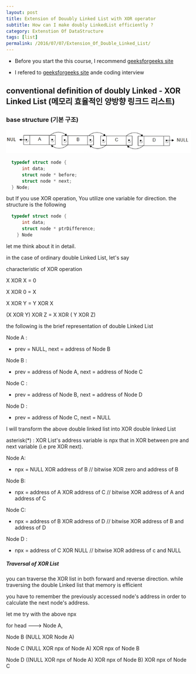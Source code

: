 ```yaml
---
layout: post
title: Extension of Douubly Linked List with XOR operator
subtitle: How can I make doubly LinkedList efficiently ?
category: Extenstion Of DataStructure
tags: [list]
permalink: /2016/07/07/Extension_Of_Double_Linked_List/
---
```


- Before  you start the this course, I recommend [geeksforgeeks site](http://www.geeksforgeeks.org/union-and-intersection-of-two-linked-lists/)

 - I refered to [geeksforgeeks site](http://www.geeksforgeeks.org/xor-linked-list-a-memory-efficient-doubly-linked-list-set-1/) ande coding interview

## conventional definition of doubly Linked - XOR Linked List (메모리 효율적인 양방향 링크드 리스트)

### base structure (기본 구조)

![](/img/Image/CodingInterview-ExtensionOfDataStructure/2016-07-07-Extension_Of_Double_Linked_List/double_linked_list.png)

```c
  typedef struct node {
      int data;
      struct node * before;
      struct node * next;
  } Node;
```
  but If you use XOR operation, You utilize one variable for direction. the structure is the following 
  
```c
  typedef struct node {
      int data;
      struct node * ptrDifference;
    } Node
```
 
let me think about it in detail.

in the case of ordinary double Linked List, let's say 

characteristic of XOR operation

X XOR X = 0

X XOR 0 = X

X XOR Y = Y XOR X

(X XOR Y) XOR Z = X XOR ( Y XOR Z) 

the following is the brief representation of double Linked List 

Node A :
  - prev = NULL, next = address of Node B 
  
Node B : 
  - prev = address of Node A, next = address of Node C 

Node C :
  - prev = address of Node B, next = address of Node D
  
Node D :
 - prev = address of Node C, next = NULL
 
I will transform the above double linked list into XOR double linked List 

asterisk(*) : XOR List's address variable is npx that in XOR between pre and next variable (i.e pre XOR next). 


Node A:
  - npx = NULL XOR address of B // bitwise XOR zero and address of B
  
Node B:
  - npx = address of A XOR address of C // bitwise XOR address of A and address of C
  
Node C:
  - npx = address of B XOR address of D // bitwise XOR address of B and address of D
  
Node D :
  - npx = address of C XOR NULL // bitwise XOR address of c and NULL

##### Traversal of XOR List

you can traverse the XOR list in both forward and reverse direction. while traversing the double Linked list that memory is efficient

you have to remember the previously accessed node's address in order to calculate the next node's address. 

let me try with the above npx 

for head ---> Node A, 

Node B 
  (NULL XOR Node A)
  
Node C
  (NULL XOR npx of Node A) XOR npx of Node B
  
Node D 
 ((NULL XOR npx of Node A) XOR npx of Node B) XOR npx of Node C
